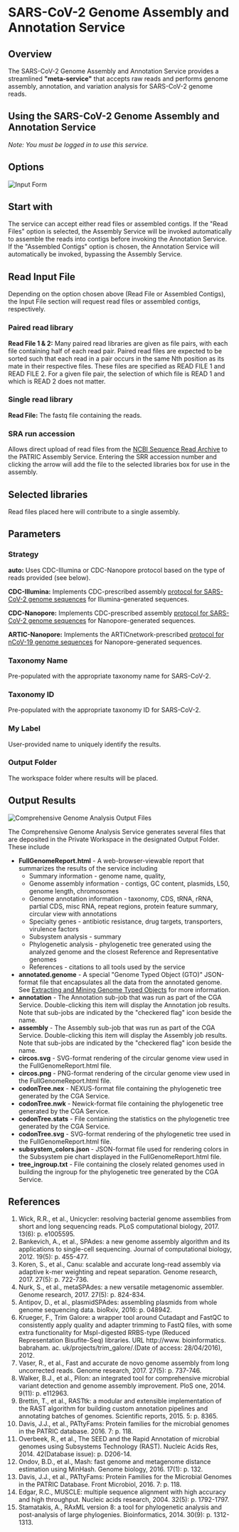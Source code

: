 # SARS-CoV-2 Genome Assembly and Annotation Service

## Overview
The SARS-CoV-2 Genome Assembly and Annotation Service provides a streamlined **"meta-service"** that accepts raw reads and performs genome assembly, annotation, and variation analysis for SARS-CoV-2 genome reads.


## Using the SARS-CoV-2 Genome Assembly and Annotation Service
*Note: You must be logged in to use this service.*

## Options
![Input Form](../images/sars_assembly_annotation_input_form.png)

## Start with
The service can accept either read files or assembled contigs. If the "Read Files" option is selected, the Assembly Service will be invoked automatically to assemble the reads into contigs before invoking the Annotation Service. If the "Assembled Contigs" option is chosen, the Annotation Service will automatically be invoked, bypassing the Assembly Service.

## Read Input File
Depending on the option chosen above (Read File or Assembled Contigs), the Input File section will request read files or assembled contigs, respectively.

### Paired read library
**Read File 1 & 2:**  Many paired read libraries are given as file pairs, with each file containing half of each read pair. Paired read files are expected to be sorted such that each read in a pair occurs in the same Nth position as its mate in their respective files. These files are specified as READ FILE 1 and READ FILE 2. For a given file pair, the selection of which file is READ 1 and which is READ 2 does not matter.

### Single read library
**Read File:** The fastq file containing the reads.

### SRA run accession
Allows direct upload of read files from the [NCBI Sequence Read Archive](https://www.ncbi.nlm.nih.gov/sra) to the PATRIC Assembly Service. Entering the SRR accession number and clicking the arrow will add the file to the selected libraries box for use in the assembly.

## Selected libraries
Read files placed here will contribute to a single assembly.

## Parameters

### Strategy

**auto:** Uses CDC-Illumina or CDC-Nanopore protocol based on the type of reads provided (see below). 
  
**CDC-Illumina:** Implements CDC-prescribed assembly [protocol for SARS-CoV-2 genome sequences](https://github.com/CDCgov/SARS-CoV-2_Sequencing/blob/master/protocols/CDC-Comprehensive/CDC_SARS-CoV-2_Sequencing_200325-2.pdf) for Illumina-generated sequences.


**CDC-Nanopore:** Implements CDC-prescribed assembly [protocol for SARS-CoV-2 genome sequences](https://github.com/CDCgov/SARS-CoV-2_Sequencing/blob/master/protocols/CDC-Comprehensive/CDC_SARS-CoV-2_Sequencing_200325-2.pdf) for Nanopore-generated sequences.


**ARTIC-Nanopore:** Implements the ARTICnetwork-prescribed [protocol for nCoV-19 genome sequences](https://artic.network/ncov-2019/ncov2019-bioinformatics-sop.html) for Nanopore-generated sequences. 

### Taxonomy Name
Pre-populated with the appropriate taxonomy name for SARS-CoV-2. 

### Taxonomy ID
Pre-populated with the appropriate taxonomy ID for SARS-CoV-2.

### My Label
User-provided name to uniquely identify the results.

### Output Folder
The workspace folder where results will be placed.

## Output Results
![Comprehensive Genome Analysis Output Files](../images/cga_service_output_files.png)

The Comprehensive Genome Analysis Service generates several files that are deposited in the Private Workspace in the designated Output Folder. These include

 * **FullGenomeReport.html** - A web-browser-viewable report that summarizes the results of the service including
   * Summary information - genome name, quality,
   * Genome assembly information - contigs, GC content, plasmids, L50, genome length, chromosomes
   * Genome annotation information - taxonomy, CDS, tRNA, rRNA, partial CDS, misc RNA, repeat regions, protein feature summary, circular view with annotations
   * Specialty genes - antibiotic resistance, drug targets, transporters, virulence factors
   * Subsystem analysis - summary
   * Phylogenetic analysis - phylogenetic tree generated using the analyzed genome and the closest Reference and Representative genomes
   * References - citations to all tools used by the service
 * **annotated.genome** - A special "Genome Typed Object (GTO)" JSON-format file that encapsulates all the data from the annotated genome. See [Extracting and Mining Genome Typed Objects](https://docs.patricbrc.org/cli_tutorial/cli_getting_started.html#extracting-and-mining-genome-typed-objects-gtos) for more information.
 * **annotation** - The Annotation sub-job that was run as part of the CGA Service. Double-clicking this item will display the Annotation job results. Note that sub-jobs are indicated by the "checkered flag" icon beside the name.
 * **assembly** - The Assembly sub-job that was run as part of the CGA Service. Double-clicking this item will display the Assembly job results. Note that sub-jobs are indicated by the "checkered flag" icon beside the name.
 * **circos.svg** - SVG-format rendering of the circular genome view used in the FullGenomeReport.html file.
 * **circos.png** - PNG-format rendering of the circular genome view used in the FullGenomeReport.html file.
 * **codonTree.nex** - NEXUS-format file containing the phylogenetic tree generated by the CGA Service.
 * **codonTree.nwk** - Newick-format file containing the phylogenetic tree generated by the CGA Service.
 * **codonTree.stats** - File containing the statistics on the phylogenetic tree generated by the CGA Service.
 * **codonTree.svg** - SVG-format rendering of the phylogenetic tree used in the FullGenomeReport.html file.
 * **subsystem_colors.json** - JSON-format file used for rendering colors in the Subsystem pie chart displayed in the FullGenomeReport.html file.
 * **tree_ingroup.txt** - File containing the closely related genomes used in building the ingroup for the phylogenetic tree generated by the CGA Service.

## References
1. Wick, R.R., et al., Unicycler: resolving bacterial genome assemblies from short and long sequencing reads. PLoS computational biology, 2017. 13(6): p. e1005595.
2. Bankevich, A., et al., SPAdes: a new genome assembly algorithm and its applications to single-cell sequencing. Journal of computational biology, 2012. 19(5): p. 455-477.
3. Koren, S., et al., Canu: scalable and accurate long-read assembly via adaptive k-mer weighting and repeat separation. Genome research, 2017. 27(5): p. 722-736.
4. Nurk, S., et al., metaSPAdes: a new versatile metagenomic assembler. Genome research, 2017. 27(5): p. 824-834.
5. Antipov, D., et al., plasmidSPAdes: assembling plasmids from whole genome sequencing data. bioRxiv, 2016: p. 048942.
6. Krueger, F., Trim Galore: a wrapper tool around Cutadapt and FastQC to consistently apply quality and adapter trimming to FastQ files, with some extra functionality for MspI-digested RRBS-type (Reduced Representation Bisufite-Seq) libraries. URL http://www. bioinformatics. babraham. ac. uk/projects/trim_galore/.(Date of access: 28/04/2016), 2012.
7. Vaser, R., et al., Fast and accurate de novo genome assembly from long uncorrected reads. Genome research, 2017. 27(5): p. 737-746.
8. Walker, B.J., et al., Pilon: an integrated tool for comprehensive microbial variant detection and genome assembly improvement. PloS one, 2014. 9(11): p. e112963.
9. Brettin, T., et al., RASTtk: a modular and extensible implementation of the RAST algorithm for building custom annotation pipelines and annotating batches of genomes. Scientific reports, 2015. 5: p. 8365.
10. Davis, J.J., et al., PATtyFams: Protein families for the microbial genomes in the PATRIC database. 2016. 7: p. 118.
11. Overbeek, R., et al., The SEED and the Rapid Annotation of microbial genomes using Subsystems Technology (RAST). Nucleic Acids Res, 2014. 42(Database issue): p. D206-14.
12. Ondov, B.D., et al., Mash: fast genome and metagenome distance estimation using MinHash. Genome biology, 2016. 17(1): p. 132.
13. Davis, J.J., et al., PATtyFams: Protein Families for the Microbial Genomes in the PATRIC Database. Front Microbiol, 2016. 7: p. 118.
14. Edgar, R.C., MUSCLE: multiple sequence alignment with high accuracy and high throughput. Nucleic acids research, 2004. 32(5): p. 1792-1797.
15. Stamatakis, A., RAxML version 8: a tool for phylogenetic analysis and post-analysis of large phylogenies. Bioinformatics, 2014. 30(9): p. 1312-1313.
